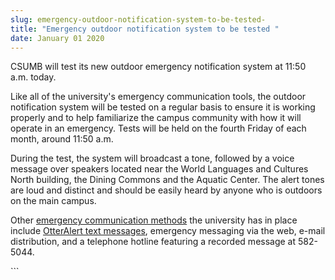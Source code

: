 ```yaml
---
slug: emergency-outdoor-notification-system-to-be-tested-
title: "Emergency outdoor notification system to be tested "
date: January 01 2020
---
```


 
<p>
  CSUMB will test its new outdoor emergency notification system at 11:50 a.m.
  today.
</p>
<p>
  Like all of the university's emergency communication tools, the outdoor
  notification system will be tested on a regular basis to ensure it is working
  properly and to help familiarize the campus community with how it will operate
  in an emergency. Tests will be held on the fourth Friday of each month, around
  11:50 a.m.
</p>
<p>
  During the test, the system will broadcast a tone, followed by a voice message
  over speakers located near the World Languages and Cultures North building,
  the Dining Commons and the Aquatic Center. The alert tones are loud and
  distinct and should be easily heard by anyone who is outdoors on the main
  campus.
</p>
<p>
  Other
  <a href="https://csumb.edu/police/emergency&#45;procedures"
    >emergency communication methods</a
  >
  the university has in place include
  <a href="https://csumb.edu/police/personal&#45;safety&#45;0"
    >OtterAlert text messages</a
  >, emergency messaging via the web, e&#45;mail distribution, and a telephone
  hotline featuring a recorded message at 582&#45;5044.
</p>
```
